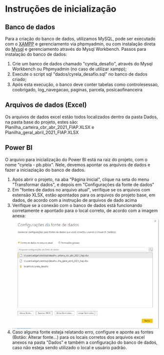 # Instruções de inicialização

## Banco de dados

Para a criação do banco de dados, utilizamos MySQL, pode ser executado com o [XAMPP](https://www.apachefriends.org/pt_br/index.html) e gerenciamento via phpmyadmin, ou com instalação direta do [Mysql](https://dev.mysql.com/downloads/mysql/) e gerenciamento através do Mysql Workbench. Passos para instalação do banco de dados:

1. Crie um banco de dados chamado "cyrela_desafio", através do Mysql Workbench ou Phpmyadmin (no caso de utilizar xampp);
2. Execute o script sql "dados/cyrela_desafio.sql" no banco de dados criado;
3. Após esta execução, o banco deve conter tabelas como controlesessao, coobrigado, log_navegacao, paginas, parcela, posicaofinanceira

## Arquivos de dados (Excel)

Os arquivos de dados excel estão todos localizados dentro da pasta Dados, na pasta base do projeto, estes são: Planilha_carteira_cbr_abr_2021_FIAP.XLSX e Planilha_geral_abril_2021_FIAP.XLSX

## Power BI

O arquivo para inicialização do Power BI está na raiz do projeto, com o nome "cyrela - pb.pbix". Nele, devemos apontar os arquivos de dados e fazer a iniciaziação do banco de dados.

1. Após abrir o projeto, na aba "Página Inicial", clique na seta do menu "Transformar dados", e depois em "Configurações da fonte de dados"
2. Em "fontes de dados no arquivo atual", verifique se os arquivos com extensão XLSX, estão apontados para os arquivos do projeto base, em dados, de acordo com a instrução de arquivos de dado acima
3. Verifique se a conexão com o banco de dados está funcionando corretamente e apontado para o local correto, de acordo com a imagem anexa:
    ![Demonstração das fontes de dados aplicados corretamente](./tela-configuracao-de-dados.PNG)
4. Caso alguma fonte esteja relatando erro, configure e aponte as fontes (Botão: Alterar fonte...) para os locais corretos dos arquivos excel anexos na pasta "Dados" e também a configuração do banco de dados, caso não esteja sendo utilizado o local e usuário padrão.
